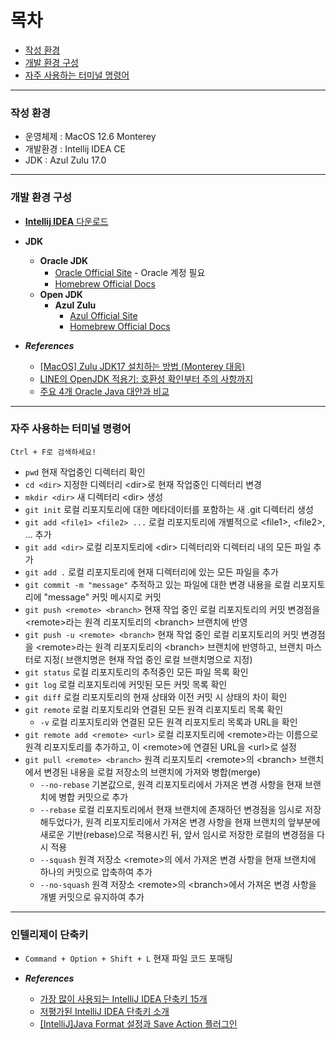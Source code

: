 # 목차

- [작성 환경](#작성-환경)
- [개발 환경 구성](#개발-환경-구성)
- [자주 사용하는 터미널 명령어](#자주-사용하는-터미널-명령어)

---

### 작성 환경

- 운영체제 : MacOS 12.6 Monterey
- 개발환경 : Intellij IDEA CE
- JDK : Azul Zulu 17.0

---

### 개발 환경 구성

- [**Intellij IDEA** 다운로드](https://www.jetbrains.com/idea)
- **JDK**
    - **Oracle JDK**
        - [Oracle Official Site](https://www.oracle.com/kr/java/technologies/downloads) - Oracle 계정 필요
        - [Homebrew Official Docs](https://formulae.brew.sh/cask/oracle-jdk)
    - **Open JDK**
        - **Azul Zulu**
            - [Azul Official Site](https://www.azul.com/downloads/?package=jdk#zulu)
            - [Homebrew Official Docs](https://formulae.brew.sh/cask/zulu#default)


- **_References_**
    - [[MacOS] Zulu JDK17 설치하는 방법 (Monterey 대응)](https://freedeveloper.tistory.com/198)
    - [LINE의 OpenJDK 적용기: 호환성 확인부터 주의 사항까지](https://engineering.linecorp.com/ko/blog/line-open-jdk)
    - [주요 4개 Oracle Java 대안과 비교](https://www.azul.com/ko-kr/java-alternative-vendors/)

---

### 자주 사용하는 터미널 명령어

    Ctrl + F로 검색하세요!

- `pwd` 현재 작업중인 디렉터리 확인
- `cd <dir>` 지정한 디렉터리 \<dir>로 현재 작업중인 디렉터리 변경
- `mkdir <dir>` 새 디렉터리 \<dir> 생성
- `git init` 로컬 리포지토리에 대한 메타데이터를 포함하는 새 .git 디렉터리 생성
- `git add <file1> <file2> ...` 로컬 리포지토리에 개별적으로 \<file1>, \<file2>, ... 추가
- `git add <dir>` 로컬 리포지토리에 \<dir> 디렉터리와 디렉터리 내의 모든 파일 추가
- `git add .` 로컬 리포지토리에 현재 디렉터리에 있는 모든 파일을 추가
- `git commit -m "message"` 추적하고 있는 파일에 대한 변경 내용을 로컬 리포지토리에 "message" 커밋 메시지로 커밋
- `git push <remote> <branch>` 현재 작업 중인 로컬 리포지토리의 커밋 변경점을 \<remote>라는 원격 리포지토리의 \<branch> 브랜치에 반영
- `git push -u <remote> <branch>` 현재 작업 중인 로컬 리포지토리의 커밋 변경점을 \<remote>라는 원격 리포지토리의 \<branch> 브랜치에 반영하고, 브랜치 마스터로 지정(
  브랜치명은 현재 작업 중인 로컬 브랜치명으로 지정)
- `git status` 로컬 리포지토리의 추적중인 모든 파일 목록 확인
- `git log` 로컬 리포지토리에 커밋된 모든 커밋 목록 확인
- `git diff` 로컬 리포지토리의 현재 상태와 이전 커밋 시 상태의 차이 확인
- `git remote` 로컬 리포지토리와 연결된 모든 원격 리포지토리 목록 확인
    - `-v` 로컬 리포지토리와 연결된 모든 원격 리포지토리 목록과 URL을 확인
- `git remote add <remote> <url>` 로컬 리포지토리에 \<remote>라는 이름으로 원격 리포지토리를 추가하고, 이 \<remote>에 연결된 URL을 \<url>로 설정
- `git pull <remote> <branch>` 원격 리포지토리 \<remote>의 \<branch> 브랜치에서 변경된 내용을 로컬 저장소의 브랜치에 가져와 병합(merge)
    - `--no-rebase` 기본값으로, 원격 리포지토리에서 가져온 변경 사항을 현재 브랜치에 병합 커밋으로 추가
    - `--rebase` 로컬 리포지토리에서 현재 브랜치에 존재하던 변경점을 임시로 저장해두었다가, 원격 리포지토리에서 가져온 변경 사항을 현재 브랜치의 앞부분에 새로운 기반(rebase)으로 적용시킨
      뒤, 앞서 임시로 저장한 로컬의 변경점을 다시 적용
    - `--squash` 원격 저장소 \<remote>의 <branch>에서 가져온 변경 사항을 현재 브랜치에 하나의 커밋으로 압축하여 추가
    - `--no-squash` 원격 저장소 \<remote>의 \<branch>에서 가져온 변경 사항을 개별 커밋으로 유지하여 추가

---

### 인텔리제이 단축키

- `Command + Option + Shift + L` 현재 파일 코드 포매팅


- **_References_**
    - [가장 많이 사용되는 IntelliJ IDEA 단축키 15개](https://blog.jetbrains.com/ko/2020/03/11/top-15-intellij-idea-shortcuts_ko/)
    - [저평가된 IntelliJ IDEA 단축키 소개](https://blog.jetbrains.com/ko/idea/2022/11/top-underrated-shortcuts/)
    - [[IntelliJ]Java Format 설정과 Save Action 플러그인](https://tryto-han.tistory.com/2)